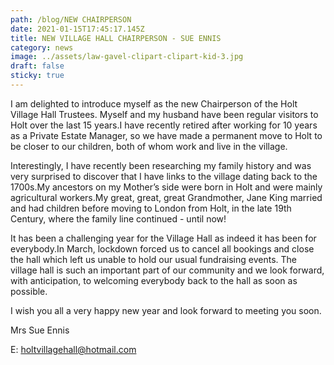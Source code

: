 ```yaml
---
path: /blog/NEW CHAIRPERSON
date: 2021-01-15T17:45:17.145Z
title: NEW VILLAGE HALL CHAIRPERSON - SUE ENNIS
category: news
image: ../assets/law-gavel-clipart-clipart-kid-3.jpg
draft: false
sticky: true
---
```


I am delighted to introduce myself as the new Chairperson of the Holt Village Hall Trustees. Myself and my husband have been regular visitors to Holt over the last 15 years.I have recently retired after working for 10 years as a Private Estate Manager, so we have made a permanent move to Holt to be closer to our children, both of whom work and live in the village.

Interestingly, I have recently been researching my family history and was very surprised to discover that I have links to the village dating back to the 1700s.My ancestors on my Mother’s side were born in Holt and were mainly agricultural workers.My great, great, great Grandmother, Jane King married and had children before moving to London from Holt, in the late 19th Century, where the family line continued - until now!

It has been a challenging year for the Village Hall as indeed it has been for everybody.In March, lockdown forced us to cancel all bookings and close the hall which left us unable to hold our usual fundraising events. The village hall is such an important part of our community and we look forward, with anticipation, to welcoming everybody back to the hall as soon as possible.

I wish you all a very happy new year and look forward to meeting you soon.

Mrs Sue Ennis

E: holtvillagehall@hotmail.com
